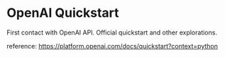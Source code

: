 # OpenAI Quickstart

First contact with OpenAI API. Official quickstart and other explorations.

reference: https://platform.openai.com/docs/quickstart?context=python
